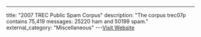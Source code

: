 ---
title: "2007 TREC Public Spam Corpus"
description: "The corpus trec07p contains 75,419 messages: 25220 ham and 50199 spam."
external_category: "Miscellaneous"
---[Visit Website](https://plg.uwaterloo.ca/~gvcormac/treccorpus07/about.html)

